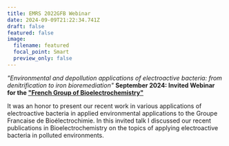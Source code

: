 ```yaml
---
title: EMRS 2022GFB Webinar
date: 2024-09-09T21:22:34.741Z
draft: false
featured: false
image:
  filename: featured
  focal_point: Smart
  preview_only: false
---
```

*"Environmental and depollution applications of electroactive bacteria: from denitrification to iron bioremediation"*
**September 2024: Invited Webinar for the ["French Group of Bioelectrochemistry"](https://www.bioelectrochimie.fr/)**

It was an honor to present our recent work in various applications of electroactive bacteria in applied environmental applications to the Groupe Francaise de Bioélectrochimie. In this invited talk I discussed our recent publications in Bioelectrochemistry on the topics of applying electroactive bacteria in polluted environments.